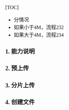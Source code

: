 <font face="SimSun" size=3>

[TOC]

- 分情况
- 如果小于4M，流程232
- 如果大于4M，流程234

### 1. 能力说明

### 2. 预上传

### 3. 分片上传

### 4. 创建文件



</font>